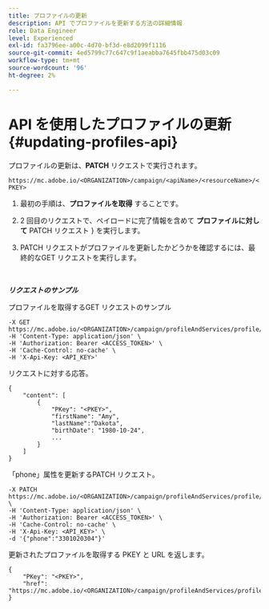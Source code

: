 ```yaml
---
title: プロファイルの更新
description: API でプロファイルを更新する方法の詳細情報
role: Data Engineer
level: Experienced
exl-id: fa3796ee-a00c-4d70-bf3d-e8d2099f1116
source-git-commit: 4ed5799c77c647c9f1aeabba7645fbb475d03c09
workflow-type: tm+mt
source-wordcount: '96'
ht-degree: 2%

---
```


# API を使用したプロファイルの更新{#updating-profiles-api}

プロファイルの更新は、**PATCH** リクエストで実行されます。

`https://mc.adobe.io/<ORGANIZATION>/campaign/<apiName>/<resourceName>/<PKEY>`

1. 最初の手順は、**プロファイルを取得** することです。

1. 2 回目のリクエストで、ペイロードに完了情報を含めて **プロファイルに対して** PATCH リクエスト &rbrace; を実行します。

1. PATCH リクエストがプロファイルを更新したかどうかを確認するには、最終的なGET リクエストを実行します。

<br/>

***リクエストのサンプル***

プロファイルを取得するGET リクエストのサンプル

```
-X GET https://mc.adobe.io/<ORGANIZATION>/campaign/profileAndServices/profile/<PKEY>\
-H 'Content-Type: application/json' \
-H 'Authorization: Bearer <ACCESS_TOKEN>' \
-H 'Cache-Control: no-cache' \
-H 'X-Api-Key: <API_KEY>'
```

リクエストに対する応答。

```
{
    "content": [
        {
            "PKey": "<PKEY>",
            "firstName": "Amy",
            "lastName":"Dakota",
            "birthDate": "1980-10-24",
            ...
        }
    ]
}
```

「phone」属性を更新するPATCH リクエスト。

```
-X PATCH https://mc.adobe.io/<ORGANIZATION>/campaign/profileAndServices/profile/<PKEY> \
-H 'Content-Type: application/json' \
-H 'Authorization: Bearer <ACCESS_TOKEN>' \
-H 'Cache-Control: no-cache' \
-H 'X-Api-Key: <API_KEY>' \
-d '{"phone":"3301020304"}'
```

更新されたプロファイルを取得する PKEY と URL を返します。

```
{
    "PKey": "<PKEY>",
    "href": "https://mc.adobe.io/<ORGANIZATION>/campaign/profileAndServices/profile/@2v1dr3ZKJveMDhAdh0MPnh9hNQQ93qb7AW6BNVVKknjwXvTZRBAgUqz1SNcB4ZndgjqOofx3BwBZYBftlmObISoM3rs"
}
```

